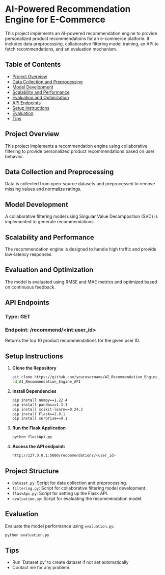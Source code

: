 # AI-Powered Recommendation Engine for E-Commerce

This project implements an AI-powered recommendation engine to provide personalized product recommendations for an e-commerce platform. It includes data preprocessing, collaborative filtering model training, an API to fetch recommendations, and an evaluation mechanism.

## Table of Contents
- [Project Overview](#project-overview)
- [Data Collection and Preprocessing](#data-collection-and-preprocessing)
- [Model Development](#model-development)
- [Scalability and Performance](#scalability-and-performance)
- [Evaluation and Optimization](#evaluation-and-optimization)
- [API Endpoints](#api-endpoints)
- [Setup Instructions](#setup-instructions)
- [Evaluation](#evaluation)
- [Tips](#Tips)

## Project Overview
This project implements a recommendation engine using collaborative filtering to provide personalized product recommendations based on user behavior.

## Data Collection and Preprocessing
Data is collected from open-source datasets and preprocessed to remove missing values and normalize ratings.

## Model Development
A collaborative filtering model using Singular Value Decomposition (SVD) is implemented to generate recommendations.

## Scalability and Performance
The recommendation engine is designed to handle high traffic and provide low-latency responses.

## Evaluation and Optimization
The model is evaluated using RMSE and MAE metrics and optimized based on continuous feedback.

## API Endpoints
### Type: GET 
### Endpoint: /recommend/\<int:user_id\>
Returns the top 10 product recommendations for the given user ID.

## Setup Instructions
1. **Clone the Repository**
   ```bash
   git clone https://github.com/yourusername/AI_Recommendation_Engine_API.git
   cd AI_Recommendation_Engine_API

2. **Install Dependencies**
   ```bash
   pip install numpy==1.22.4
   pip install pandas==1.3.3
   pip install scikit-learn==0.24.2
   pip install Flask==2.0.1
   pip install surprise==0.1

3. **Run the Flask Application**
   ```bash
   python flaskApi.py

4. **Access the API endpoint:**
   ```bash
   http://127.0.0.1:5000/recommendations/<user_id>

## Project Structure
- `Dataset.py`: Script for data collection and preprocessing.
- `filtering.py`: Script for collaborative filtering model development.
- `flaskApi.py`: Script for setting up the Flask API.
- `evaluation.py`: Script for evaluating the recommendation model.

## Evaluation
Evaluate the model performance using `evaluation.py`:
   ```bash
   python evaluation.py
   ```

## Tips
- Run `Dataset.py' to create dataset if not set automatically
- Contact me for any problem.

